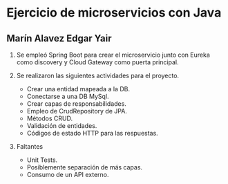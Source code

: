 # Ejercicio de microservicios con Java

## Marín Alavez Edgar Yair

1) Se empleó Spring Boot para crear el microservicio junto con Eureka como discovery y Cloud Gateway como puerta principal.

2) Se realizaron las siguientes actividades para el proyecto.
    * Crear una entidad mapeada a la DB.
    * Conectarse a una DB MySql.
    * Crear capas de responsabilidades.
    * Empleo de CrudRepository de JPA.
    * Métodos CRUD.
    * Validación de entidades.
    * Códigos de estado HTTP para las respuestas.

3) Faltantes
    * Unit Tests.
    * Posiblemente separación de más capas.
    * Consumo de un API externo.
